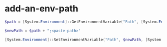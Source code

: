 # add-an-env-path

```powershell 
$path = [System.Environment]::GetEnvironmentVariable("Path", [System.EnvironmentVariableTarget]::User)
```
```powershell
$newPath = $path + ";<paste-path>"
```

```powershell
[System.Environment]::SetEnvironmentVariable("Path", $newPath, [System.EnvironmentVariableTarget]::User)
```



